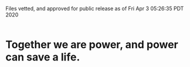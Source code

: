 Files vetted, and approved for public release as of Fri Apr  3 05:26:35 PDT 2020<br><br><h1>Together we are power, and power can save a life.</h1>
